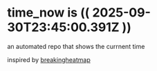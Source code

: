 # time_now is (( 2025-09-30T23:45:00.391Z ))

an automated repo that shows the currnent time

inspired by [breakingheatmap](https://github.com/breakingheatmap/breakingheatmap)